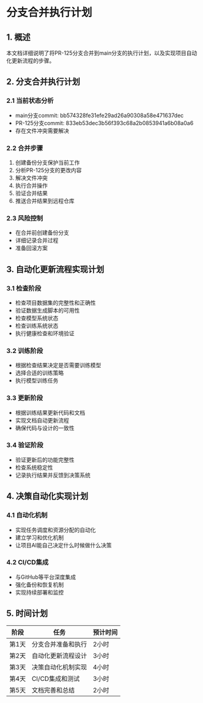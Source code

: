 # 分支合并执行计划

## 1. 概述

本文档详细说明了将PR-125分支合并到main分支的执行计划，以及实现项目自动化更新流程的步骤。

## 2. 分支合并执行计划

### 2.1 当前状态分析
- main分支commit: bb574328fe31efe29ad26a90308a58e471637dec
- PR-125分支commit: 833eb53dec3b56f393c68a2b0853941a6b08a0a6
- 存在文件冲突需要解决

### 2.2 合并步骤

1. 创建备份分支保护当前工作
2. 分析PR-125分支的更改内容
3. 解决文件冲突
4. 执行合并操作
5. 验证合并结果
6. 推送合并结果到远程仓库

### 2.3 风险控制
- 在合并前创建备份分支
- 详细记录合并过程
- 准备回滚方案

## 3. 自动化更新流程实现计划

### 3.1 检查阶段
- 检查项目数据集的完整性和正确性
- 验证数据生成脚本的可用性
- 检查模型系统状态
- 检查训练系统状态
- 执行健康检查和环境验证

### 3.2 训练阶段
- 根据检查结果决定是否需要训练模型
- 选择合适的训练策略
- 执行模型训练任务

### 3.3 更新阶段
- 根据训练结果更新代码和文档
- 实现文档自动更新流程
- 确保代码与设计的一致性

### 3.4 验证阶段
- 验证更新后的功能完整性
- 检查系统稳定性
- 记录执行结果并反馈到决策系统

## 4. 决策自动化实现计划

### 4.1 自动化机制
- 实现任务调度和资源分配的自动化
- 建立学习和优化机制
- 让项目AI能自己决定什么时候做什么决策

### 4.2 CI/CD集成
- 与GitHub等平台深度集成
- 强化备份和恢复机制
- 实现持续部署和监控

## 5. 时间计划

| 阶段 | 任务 | 预计时间 |
|------|------|----------|
| 第1天 | 分支合并准备和执行 | 2小时 |
| 第2天 | 自动化更新流程设计 | 3小时 |
| 第3天 | 决策自动化机制实现 | 4小时 |
| 第4天 | CI/CD集成和测试 | 3小时 |
| 第5天 | 文档完善和总结 | 2小时 |